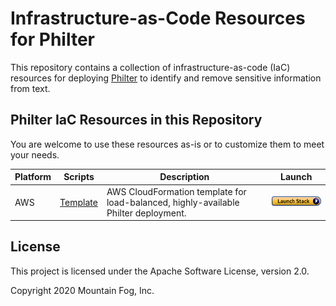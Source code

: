 # Infrastructure-as-Code Resources for Philter

This repository contains a collection of infrastructure-as-code (IaC) resources for deploying [Philter](https://www.mtnfog.com/products/philter/) to identify and remove sensitive information from text.

## Philter IaC Resources in this Repository

You are welcome to use these resources as-is or to customize them to meet your needs.

| Platform | Scripts | Description | Launch |
|----------|--------------------------------------------------------------------------------------|-------------------------------------------------------------------------------------|--------------------------------------------------------------------------------------------------------------------------------------------------------------------------------------------------------------------------------------------------------------------------------------------------------------------------------------------------|
| AWS | [Template](https://github.com/mtnfog/philter-infrastructure-as-code/tree/master/aws) | AWS CloudFormation template for load-balanced, highly-available Philter deployment. | [![Launch Stack](https://github.com/mtnfog/philter-infrastructure-as-code/blob/master/aws/cloudformation-launch-stack.png?raw=true)](https://console.aws.amazon.com/cloudformation/home?#/stacks/create/review?stackName=philter&templateURL=https://mtnfog-public.s3.amazonaws.com/philter-resources/philter-vpc-load-balanced-with-redis.json) |

## License

This project is licensed under the Apache Software License, version 2.0.

Copyright 2020 Mountain Fog, Inc.